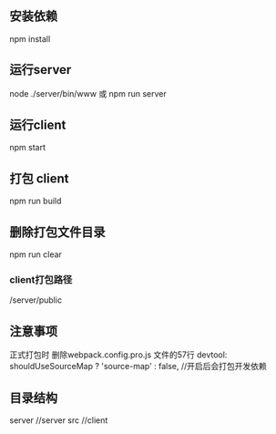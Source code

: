 
## 安装依赖
npm install 

## 运行server
node ./server/bin/www
或 npm run server

## 运行client
npm start

## 打包 client
npm run build

## 删除打包文件目录
npm run clear

### client打包路径
/server/public


## 注意事项
正式打包时 删除webpack.config.pro.js 文件的57行
devtool: shouldUseSourceMap ? 'source-map' : false, //开启后会打包开发依赖


## 目录结构

server //server
src //client

